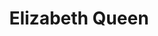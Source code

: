 ---
title: "Elizabeth Queen"
url: /ciudad-autonoma-de-buenos-aires/elizabeth-queen/
shop: joyería
---
